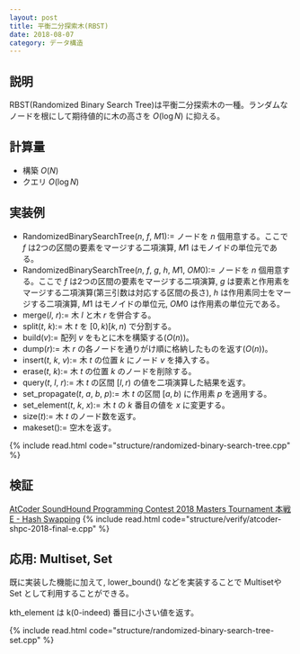 ```yaml
---
layout: post
title: 平衡二分探索木(RBST)
date: 2018-08-07
category: データ構造
---
```


## 説明
RBST(Randomized Binary Search Tree)は平衡二分探索木の一種。ランダムなノードを根にして期待値的に木の高さを $O(\log N)$ に抑える。

## 計算量
* 構築 $O(N)$
* クエリ $O(\log N)$

## 実装例
* RandomizedBinarySearchTree($n$, $f$, $M1$):= ノードを $n$ 個用意する。ここで $f$  は2つの区間の要素をマージする二項演算, $M1$ はモノイドの単位元である。
* RandomizedBinarySearchTree($n$, $f$, $g$, $h$, $M1$, $OM0$):= ノードを $n$ 個用意する。ここで $f$ は2つの区間の要素をマージする二項演算, $g$ は要素と作用素をマージする二項演算(第三引数は対応する区間の長さ), $h$ は作用素同士をマージする二項演算, $M1$ はモノイドの単位元, $OM0$ は作用素の単位元である。
* merge($l$, $r$):= 木 $l$ と木 $r$ を併合する。
* split($t$, $k$):= 木 $t$ を $[0, k)[k, n)$ で分割する。
* build($v$):= 配列 $v$ をもとに木を構築する($O(n)$)。
* dump($r$):= 木 $r$ の各ノードを通りがけ順に格納したものを返す($O(n)$)。
* insert($t$, $k$, $v$):= 木 $t$ の位置 $k$ にノード $v$ を挿入する。
* erase($t$, $k$):= 木 $t$ の位置 $k$ のノードを削除する。
* query($t$, $l$, $r$):= 木 $t$ の区間 $[l, r)$ の値を二項演算した結果を返す。
* set_propagate($t$, $a$, $b$, $p$):= 木 $t$ の区間 $[a, b)$ に作用素 $p$ を適用する。
* set_element($t$, $k$, $x$):= 木 $t$ の $k$ 番目の値を $x$ に変更する。
* size($t$):= 木 $t$ のノード数を返す。
* makeset():= 空木を返す。

{% include read.html  code="structure/randomized-binary-search-tree.cpp" %}

## 検証

[AtCoder SoundHound Programming Contest 2018 Masters Tournament 本戦 E - Hash Swapping](https://beta.atcoder.jp/contests/soundhound2018-summer-final-open/tasks/soundhound2018_summer_final_e)
{% include read.html code="structure/verify/atcoder-shpc-2018-final-e.cpp" %}

## 応用: Multiset, Set
既に実装した機能に加えて, lower_bound() などを実装することで Multisetや Set として利用することができる。

kth_element は k(0-indeed) 番目に小さい値を返す。

{% include read.html  code="structure/randomized-binary-search-tree-set.cpp" %}
